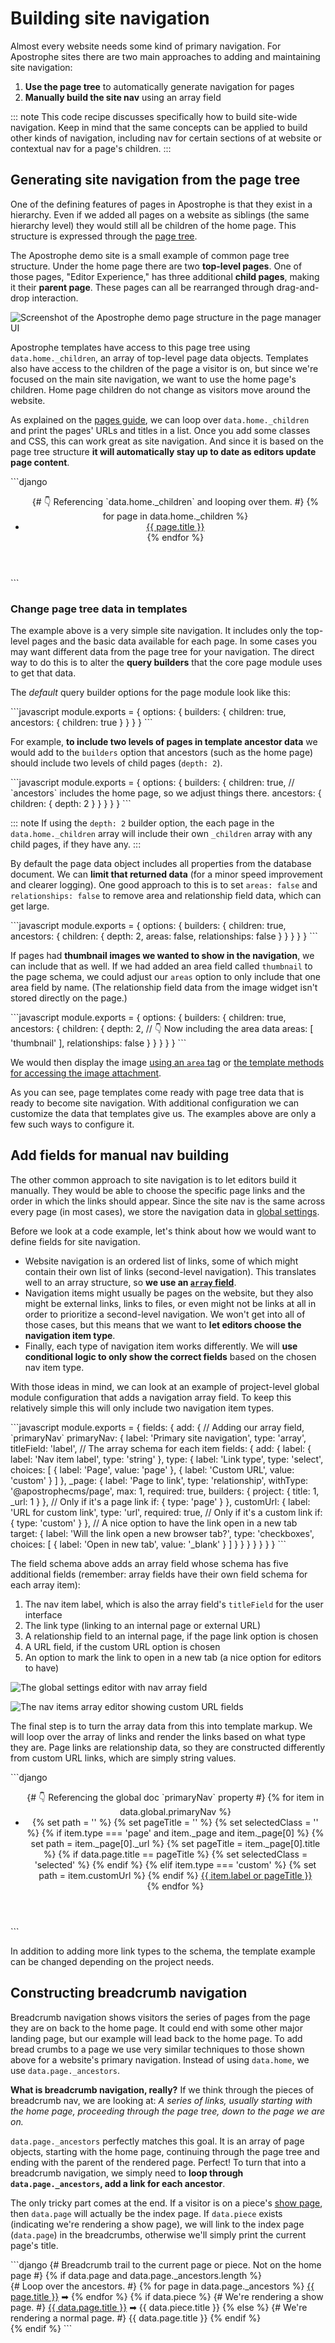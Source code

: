 # Building site navigation

Almost every website needs some kind of primary navigation. For Apostrophe sites there are two main approaches to adding and maintaining site navigation:

1. **Use the page tree** to automatically generate navigation for pages
2. **Manually build the site nav** using an array field

::: note
This code recipe discusses specifically how to build site-wide navigation. Keep in mind that the same concepts can be applied to build other kinds of navigation, including nav for certain sections of at website or contextual nav for a page's children.
:::

## Generating site navigation from the page tree

One of the defining features of pages in Apostrophe is that they exist in a hierarchy. Even if we added all pages on a website as siblings (the same hierarchy level) they would still all be children of the home page. This structure is expressed through the [page tree](/guide/pages.md#connecting-pages-with-page-tree-navigation).

The Apostrophe demo site is a small example of common page tree structure. Under the home page there are two **top-level pages**. One of those pages, "Editor Experience," has three additional **child pages**, making it their **parent page**. These pages can all be rearranged through drag-and-drop interaction.

![Screenshot of the Apostrophe demo page structure in the page manager UI](/images/recipes/demo-page-tree.png)

Apostrophe templates have access to this page tree using `data.home._children`, an array of top-level page data objects. Templates also have access to the children of the page a visitor is on, but since we're focused on the main site navigation, we want to use the home page's children. Home page children do not change as visitors move around the website.

As explained on the [pages guide](/guide/pages.md#connecting-pages-with-page-tree-navigation), we can loop over `data.home._children` and print the pages' URLs and titles in a list. Once you add some classes and CSS, this can work great as site navigation. And since it is based on the page tree structure **it will automatically stay up to date as editors update page content**.

<AposCodeBlock>
  ```django
  <header>
    <nav>
      <ul>
        {# 👇 Referencing `data.home._children` and looping over them. #}
        {% for page in data.home._children %}
          <li>
            <a href="{{ page._url }}">{{ page.title }}</a>
          </li>
        {% endfor %}
      </ul>
    </nav>
  </header>
  ```
  <template v-slot:caption>
    views/layout.html
  </template>
</AposCodeBlock>

### Change page tree data in templates

The example above is a very simple site navigation. It includes only the top-level pages and the basic data available for each page. In some cases you may want different data from the page tree for your navigation. The direct way to do this is to alter the **query builders** that the core page module uses to get that data.

The *default* query builder options for the page module look like this:

<AposCodeBlock>
  ```javascript
  module.exports = {
    options: {
      builders: {
        children: true,
        ancestors: {
          children: true
        }
      }
    }
  }
  ```
  <template v-slot:caption>
    modules/@apostrophecms/page/index.js
  </template>
</AposCodeBlock>

For example, **to include two levels of pages in template ancestor data** we would add to the `builders` option that ancestors (such as the home page) should include two levels of child pages (`depth: 2`).

<AposCodeBlock>
  ```javascript
  module.exports = {
    options: {
      builders: {
        children: true,
        // `ancestors` includes the home page, so we adjust things there.
        ancestors: {
          children: {
            depth: 2
          }
        }
      }
    }
  }
  ```
  <template v-slot:caption>
    modules/@apostrophecms/page/index.js
  </template>
</AposCodeBlock>

::: note
If using the `depth: 2` builder option, the each page in the `data.home._children` array will include their own `_children` array with any child pages, if they have any.
:::

By default the page data object includes all properties from the database document. We can **limit that returned data** (for a minor speed improvement and clearer logging). One good approach to this is to set `areas: false` and `relationships: false` to remove area and relationship field data, which can get large.

<AposCodeBlock>
  ```javascript
  module.exports = {
    options: {
      builders: {
        children: true,
        ancestors: {
          children: {
            depth: 2,
            areas: false,
            relationships: false
          }
        }
      }
    }
  }
  ```
  <template v-slot:caption>
    modules/@apostrophecms/page/index.js
  </template>
</AposCodeBlock>

If pages had **thumbnail images we wanted to show in the navigation**, we can include that as well. If we had added an area field called `thumbnail` to the page schema, we could adjust our `areas` option to only include that one area field by name. (The relationship field data from the image widget isn't stored directly on the page.)

<AposCodeBlock>
  ```javascript
  module.exports = {
    options: {
      builders: {
        children: true,
        ancestors: {
          children: {
            depth: 2,
            // 👇 Now including the area data
            areas: [ 'thumbnail' ],
            relationships: false
          }
        }
      }
    }
  }
  ```
  <template v-slot:caption>
    modules/@apostrophecms/page/index.js
  </template>
</AposCodeBlock>

We would then display the image [using an `area` tag](/guide/media.html#the-image-widget-option) or [the template methods for accessing the image attachment](/guide/media.html#the-relationship-field-option).

As you can see, page templates come ready with page tree data that is ready to become site navigation. With additional configuration we can customize the data that templates give us. The examples above are only a few such ways to configure it.

## Add fields for manual nav building

The other common approach to site navigation is to let editors build it manually. They would be able to choose the specific page links and the order in which the links should appear. Since the site nav is the same across every page (in most cases), we store the navigation data in [global settings](/guide/global.md).

Before we look at a code example, let's think about how we would want to define fields for site navigation.

- Website navigation is an ordered list of links, some of which might contain their own list of links (second-level navigation). This translates well to an array structure, so **we use an [`array` field](/reference/field-types/array.md)**.
- Navigation items might usually be pages on the website, but they also might be external links, links to files, or even might not be links at all in order to prioritize a second-level navigation. We won't get into all of those cases, but this means that we want to **let editors choose the navigation item type**.
- Finally, each type of navigation item works differently. We will **use conditional logic to only show the correct fields** based on the chosen nav item type.

With those ideas in mind, we can look at an example of project-level global module configuration that adds a navigation array field. To keep this relatively simple this will only include two navigation item types.

<AposCodeBlock>
  ```javascript
  module.exports = {
    fields: {
      add: {
        // Adding our array field, `primaryNav`
        primaryNav: {
          label: 'Primary site navigation',
          type: 'array',
          titleField: 'label',
          // The array schema for each item
          fields: {
            add: {
              label: {
                label: 'Nav item label',
                type: 'string'
              },
              type: {
                label: 'Link type',
                type: 'select',
                choices: [
                  {
                    label: 'Page',
                    value: 'page'
                  },
                  {
                    label: 'Custom URL',
                    value: 'custom'
                  }
                ]
              },
              _page: {
                label: 'Page to link',
                type: 'relationship',
                withType: '@apostrophecms/page',
                max: 1,
                required: true,
                builders: {
                  project: {
                    title: 1,
                    _url: 1
                  }
                },
                // Only if it's a page link
                if: {
                  type: 'page'
                }
              },
              customUrl: {
                label: 'URL for custom link',
                type: 'url',
                required: true,
                // Only if it's a custom link
                if: {
                  type: 'custom'
                }
              },
              // A nice option to have the link open in a new tab
              target: {
                label: 'Will the link open a new browser tab?',
                type: 'checkboxes',
                choices: [
                  {
                    label: 'Open in new tab',
                    value: '_blank'
                  }
                ]
              }
            }
          }
        }
      }
    }
  }
  ```
  <template v-slot:caption>
    modules/@apostrophecms/global/index.js
  </template>
</AposCodeBlock>

The field schema above adds an array field whose schema has five additional fields (remember: array fields have their own field schema for each array item):

1. The nav item label, which is also the array field's `titleField` for the user interface
2. The link type (linking to an internal page or external URL)
3. A relationship field to an internal page, if the page link option is chosen
4. A URL field, if the custom URL option is chosen
5. An option to mark the link to open in a new tab (a nice option for editors to have)

![The global settings editor with nav array field](/images/recipes/nav-array-field.png)

![The nav items array editor showing custom URL fields](/images/recipes/nav-array-schema.png)

The final step is to turn the array data from this into template markup. We will loop over the array of links and render the links based on what type they are. Page links are relationship data, so they are constructed differently from custom URL links, which are simply string values.


<AposCodeBlock>
  ```django
  <header>
    <nav>
      <ul>
        {# 👇 Referencing the global doc `primaryNav` property #}
        {% for item in data.global.primaryNav %}
          <li>
            {% set path = '' %}
            {% set pageTitle = '' %}
            {% set selectedClass = '' %}
            {% if item.type === 'page' and item._page and item._page[0] %}
              {% set path = item._page[0]._url %}
              {% set pageTitle = item._page[0].title %}
              {% if data.page.title == pageTitle %}
                {% set selectedClass = 'selected' %}
              {% endif %}
            {% elif item.type === 'custom' %}
              {% set path = item.customUrl %}
            {% endif %}
            <a href="{{ path }}" class="{{ selectedClass }}"
              {% if item.target[0] === '_blank' %} target="_blank" {% endif %}
            >{{ item.label or pageTitle }}</a>
          </li>
        {% endfor %}
      </ul>
    </nav>
  </header>
  ```
  <template v-slot:caption>
    views/layout.html
  </template>
</AposCodeBlock>

In addition to adding more link types to the schema, the template example can be changed depending on the project needs.

## Constructing breadcrumb navigation

Breadcrumb navigation shows visitors the series of pages from the page they are on back to the home page. It could end with some other major landing page, but our example will lead back to the home page. To add bread crumbs to a page we use very similar techniques to those shown above for a website's primary navigation. Instead of using `data.home`, we use `data.page._ancestors`.

**What is breadcrumb navigation, really?** If we think through the pieces of breadcrumb nav, we are looking at: *A series of links, usually starting with the home page, proceeding through the page tree, down to the page we are on.*

`data.page._ancestors` perfectly matches this goal. It is an array of page objects, starting with the home page, continuing through the page tree and ending with the parent of the rendered page. Perfect! To turn that into a breadcrumb navigation, we simply need to **loop through `data.page._ancestors`, add a link for each ancestor**.

The only tricky part comes at the end. If a visitor is on a piece's [show page](/guide/piece-pages.md#the-show-page-template), then `data.page` will actually be the index page. If `data.piece` exists (indicating we're rendering a show page), we will link to the index page (`data.page`) in the breadcrumbs, otherwise we'll simply print the current page's title.

<AposCodeBlock>
  ```django
  {# Breadcrumb trail to the current page or piece. Not on the home page #}
  {% if data.page and data.page._ancestors.length %}
    <nav class="breadcrumb">
      {# Loop over the ancestors. #}
      {% for page in data.page._ancestors %}
        <a href="{{ page._url }}">{{ page.title }}</a> ➡
      {% endfor %}
      {% if data.piece %}
        {# We're rendering a show page. #}
        <a href="{{ data.page._url }}">{{ data.page.title }}</a>  ➡
        <span>{{ data.piece.title }}</span>
      {% else %}
        {# We're rendering a normal page. #}
        <span>{{ data.page.title }}</span>
      {% endif %}
    </nav>
  {% endif %}
  ```
  <template v-slot:caption>
    views/layout.html
  </template>
</AposCodeBlock>
